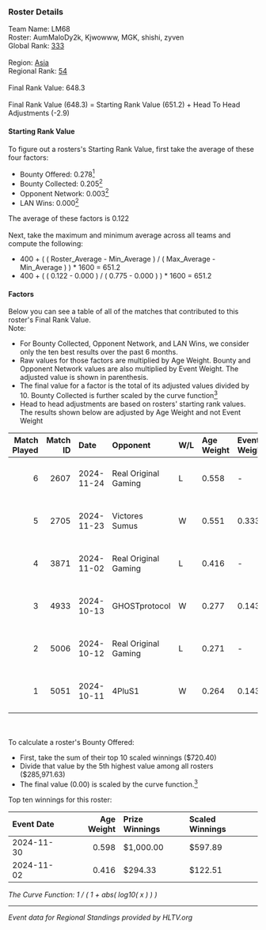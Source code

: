 ### Roster Details<br />
Team Name: LM68<br />
Roster: AumMaloDy2k, Kjwowww, MGK, shishi, zyven<br />
Global Rank: [333](../../standings_global_2025_02_28.md)<br />
<br />
Region: [Asia]( ../../standings_asia_2025_02_28.md)<br />
Regional Rank: [54]( ../../standings_asia_2025_02_28.md)<br />
<br />
Final Rank Value:  648.3<br />
<br />
Final Rank Value (648.3) = Starting Rank Value (651.2) + Head To Head Adjustments (-2.9)<br />

#### Starting Rank Value<br />
To figure out a rosters's Starting Rank Value, first take the average of these four factors:<br />
- Bounty Offered: 0.278[<sup>1</sup>](#table2)
- Bounty Collected: 0.205[<sup>2</sup>](#table1)
- Opponent Network: 0.003[<sup>2</sup>](#table1)
- LAN Wins: 0.000[<sup>2</sup>](#table1)

The average of these factors is 0.122<br />
<br />
Next, take the maximum and minimum average across all teams and compute the following:<br />
- 400 + ( ( Roster_Average - Min_Average ) / ( Max_Average - Min_Average ) ) * 1600 = 651.2
- 400 + ( ( 0.122 - 0.000 ) / ( 0.775 - 0.000 ) ) * 1600 = 651.2


#### Factors<br />
Below you can see a table of all of the matches that contributed to this roster's Final Rank Value.<br />
Note:<br />

- For Bounty Collected, Opponent Network, and LAN Wins, we consider only the ten best results over the past 6 months.
- Raw values for those factors are multiplied by Age Weight. Bounty and Opponent Network values are also multiplied by Event Weight. The adjusted value is shown in parenthesis.
- The final value for a factor is the total of its adjusted values divided by 10. Bounty Collected is further scaled by the curve function[<sup>3</sup>](#curveFunction)
- Head to head adjustments are based on rosters' starting rank values. The results shown below are adjusted by Age Weight and not Event Weight
<span id="table1"></span><br />


| Match Played | Match ID | Date       | Opponent             | W/L | Age Weight | Event Weight | Bounty Collected | Opponent Network | LAN Wins  | H2H Adj. | Roster                                    |
| -: | -: | :- | :- | :- | :- | :- | :- | :- | :- | -: | :- |
|            6 |     2607 | 2024-11-24 | Real Original Gaming | L   | 0.558      | -            | -                | -                | -         |    -7.23 | AumMaloDy2k, Kjwowww, MGK, shishi, zyven  |
|            5 |     2705 | 2024-11-23 | Victores Sumus       | W   | 0.551      | 0.333        | 0.007 (0.001)    | 0.169 (0.031)    | 0 (0.000) |    10.15 | AumMaloDy2k, Kjwowww, MGK, shishi, zyven  |
|            4 |     3871 | 2024-11-02 | Real Original Gaming | L   | 0.416      | -            | -                | -                | -         |    -5.52 | Alot, AumMaloDy2k, Kjwowww, shishi, zyven |
|            3 |     4933 | 2024-10-13 | GHOSTprotocol        | W   | 0.277      | 0.143        | 0.000 (0.000)    | 0.013 (0.001)    | 0 (0.000) |     1.75 | Alot, AumMaloDy2k, Kjwowww, shishi, zyven |
|            2 |     5006 | 2024-10-12 | Real Original Gaming | L   | 0.271      | -            | -                | -                | -         |    -3.68 | Alot, AumMaloDy2k, Kjwowww, shishi, zyven |
|            1 |     5051 | 2024-10-11 | 4PluS1               | W   | 0.264      | 0.143        | 0.000 (0.000)    | 0.000 (0.000)    | 0 (0.000) |     1.63 | Alot, AumMaloDy2k, Kjwowww, shishi, zyven |

<br />
<span id="table2"></span><br />
To calculate a roster's Bounty Offered:<br />

- First, take the sum of their top 10 scaled winnings ($720.40)
- Divide that value by the 5th highest value among all rosters ($285,971.63)
- The final value (0.00) is scaled by the curve function.[<sup>3</sup>](#curveFunction)

Top ten winnings for this roster:<br />

| Event Date | Age Weight | Prize Winnings | Scaled Winnings |
| :- | -: | :- | :- |
| 2024-11-30 |      0.598 | $1,000.00      | $597.89         |
| 2024-11-02 |      0.416 | $294.33        | $122.51         |


<span id="curveFunction"></span>_The Curve Function: 1 / ( 1 + abs( log10( x ) ) )_<br />

---
_Event data for Regional Standings provided by HLTV.org_<br />
